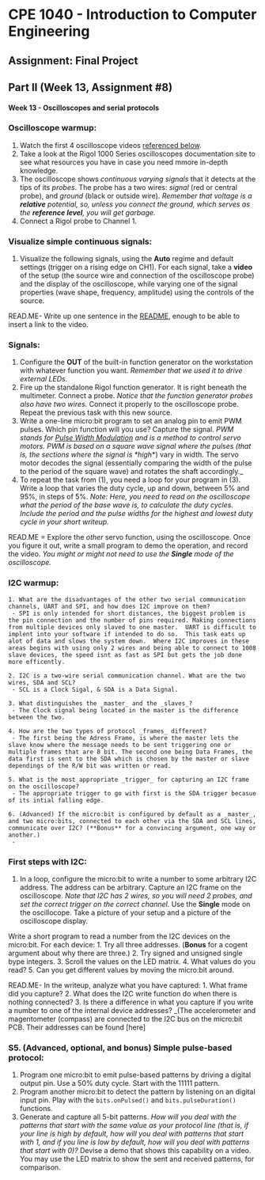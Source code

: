 # CPE 1040 - Introduction to Computer Engineering

## Assignment: Final Project

## Part II (Week 13, Assignment #8)

#### Week 13 - Oscilloscopes and serial protocols

### Oscilloscope warmup:

   1. Watch the first 4 oscilloscope videos [referenced below](#oscilloscopes).
   2. Take a look at the Rigol 1000 Series oscilloscopes documentation site to see what resources you have in case you need mmore in-depth knowledge.
   3. The oscilloscope shows _continuous varying signals_ that it detects at the tips of its _probes_. The probe has a two wires: _signal_ (red or central probe), and _ground_ (black or outside wire). _Remember that voltage is a **relative** potential, so, unless you connect the ground, which serves as the **reference level**, you will get garbage._
   4. Connect a Rigol probe to Channel 1.

### Visualize simple continuous signals:

   1. Visualize the following signals, using the **Auto** regime and default settings (trigger on a rising edge on CH1). For each signal, take a **video** of the setup (the source wire and connection of the oscilloscope probe) and the display of the oscilloscope, while varying one of the signal properties (wave shape, frequency, amplitude) using the controls of the source. 
 
READ.ME- Write up one sentence in the [README](README.md), enough to be able to insert a link to the video.

### Signals:
1. Configure the **OUT** of the built-in function generator on the workstation with whatever function you want. _Remember that we used it to drive external LEDs._
2. Fire up the standalone Rigol function generator. It is right beneath the multimeter. Connect a probe. _Notice that the function generator probes also have two wires._ Connect it properly to the oscilloscope probe. Repeat the previous task with this new source.
 3. Write a one-line micro:bit program to set an analog pin to emit PWM pulses. Which pin function will you use? Capture the signal. _PWM stands for [Pulse Width Modulation](https://en.wikipedia.org/wiki/Pulse-width_modulation) and is a method to control servo motors. PWM is based on a square wave signal where the pulses (that is, the sections where the signal is *_*high**) vary in width. The servo motor decodes the signal (essentially comparing the width of the pulse to the period of the square wave) and rotates the shaft accordingly._
 4. To repeat the task from (1), you need a loop for your program in (3). Write a loop that varies the duty cycle, up and down, between 5% and 95%, in steps of 5%. _Note: Here, you need to read on the oscilloscope what the period of the base wave is, to calculate the duty cycles. Include the period and the pulse widths for the highest and lowest duty cycle in your short writeup._

READ.ME = Explore the _other_ servo function, using the oscilloscope. Once you figure it out, write a small program to demo the operation, and record the video. _You might or might not need to use the **Single** mode of the oscilloscope._
   
### I2C warmup:
    1. What are the disadvantages of the other two serial communication channels, UART and SPI, and how does I2C improve on them?
     - SPI is only intended for short distances, the biggest problem is the pin connection and the number of pins required. Making connections from multiple devices only slaved to one master.  UART is difficult to implent into your software if intended to do so.  This task eats up alot of data and slows the system down.  Where I2C improves in these areas begins with using only 2 wires and being able to connect to 1008 slave devices, the speed isnt as fast as SPI but gets the job done more efficently.
     
    2. I2C is a two-wire serial communication channel. What are the two wires, SDA and SCL?
     - SCL is a Clock Sigal, & SDA is a Data Signal.
    
    3. What distinguishes the _master_ and the _slaves_?
     - The Clock signal being located in the master is the difference between the two.
     
    4. How are the two types of protocol _frames_ different?
     - The first being the Adress Frame, is where the master lets the slave know where the message needs to be sent triggering one or multiple frames that are 8 bit. The second one being Data Frames, the data first is sent to the SDA which is chosen by the master or slave dependings of the R/W bit was written or read.
     
    5. What is the most appropriate _trigger_ for capturing an I2C frame on the oscilloscope?
     - The appropriate trigger to go with first is the SDA trigger becasue of its intial falling edge.
     
    6. (Advanced) If the micro:bit is configured by default as a _master_, and two micro:bits, connected to each other via the SDA and SCL lines, communicate over I2C? (**Bonus** for a convincing argument, one way or another.)
     - 
 
### First steps with I2C:

  1. In a loop, configure the micro:bit to write a number to some arbitrary I2C address. The address can be arbitrary. Capture an I2C frame on the oscilloscope. _Note that I2C has 2 wires, so you will need 2 probes, and set the correct trigger on the correct channel._ Use the **Single** mode on the oscillocope. Take a picture of your setup and a picture of the oscilloscope display. 

Write a short program to read a number from the I2C devices on the micro:bit. For each device:
      1. Try all three addresses. (**Bonus** for a cogent argument about why there are three.)
      2. Try signed and unsigned single bype integers.
      3. Scroll the values on the LED matrix. 
      4. What values do you read?
      5. Can you get different values by moving the micro:bit around.
      
 READ.ME- In the writeup, analyze what you have captured:
      1. What frame did you capture?
      2. What does the I2C write function do when there is nothing connected?
      3. Is there a difference in what you capture if you write a number to one of the internal device addresses? _(The accelerometer and magentometer (compass) are connected to the I2C bus on the micro:bit PCB. Their addresses can be found [here]
      
  

   
### S5. (Advanced, optional, and bonus) Simple pulse-based protocol:
   1. Program one micro:bit to emit pulse-based patterns by driving a digital output pin. Use a 50% duty cycle. Start with the 11111 pattern.
   2. Program another micro:bit to detect the pattern by listening on an digital input pin. Play with the `bits.onPulsed()` and `bits.pulseDuration()` functions.
   3. Generate and capture all 5-bit patterns. _How will you deal with the patterns that start with the same value as your protocol line (that is, if your line is high by default, how will you deal with patterns that start with 1, and if you line is low by default, how will you deal with patterns that start with 0)?_ Devise a demo that shows this capability on a video. You may use the LED matrix to show the sent and received patterns, for comparison.
